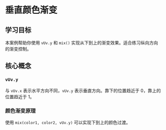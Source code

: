 # 垂直颜色渐变

## 学习目标

本案例帮助你使用 `vUv.y` 和 `mix()` 实现从下到上的渐变效果。适合练习纵向方向的渐变控制。

## 核心概念

### `vUv.y`

与 `vUv.x` 表示水平方向不同，`vUv.y` 表示垂直方向。靠下的位置趋近于 0，靠上的位置趋近于 1。

### 颜色渐变原理

使用 `mix(color1, color2, vUv.y)` 可以实现下到上的颜色过渡。

